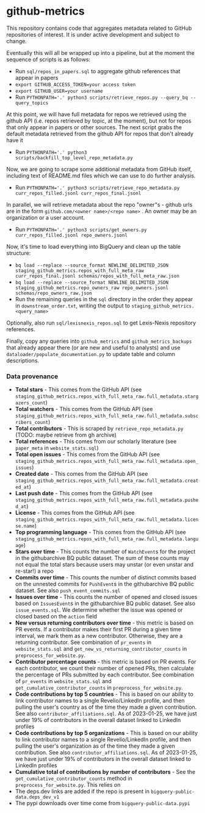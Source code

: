 # github-metrics

This repository contains code that aggregates metadata related to GitHub repositories of interest. It is under
active development and subject to change.

Eventually this will all be wrapped up into a pipeline, but at the moment the sequence of scripts is as follows:

* Run `sql/repos_in_papers.sql` to aggregate github references that appear in papers
* `export GITHUB_ACCESS_TOKEN=your access token`
* `export GITHUB_USER=your username`
* Run `PYTHONPATH='.' python3 scripts/retrieve_repos.py --query_bq --query_topics`

At this point, we will have full metadata for repos we retrieved using the github API (i.e. repos retrieved
by topic, at the moment), but not for repos that only appear in papers or other sources. The next script
grabs the default metadata retrieved from the github API for repos that don't already have it

* Run `PYTHONPATH='.' python3 scripts/backfill_top_level_repo_metadata.py`

Now, we are going to scrape some additional metadata from GitHub itself, including text of README.md files
which we can use to do further analysis.

* Run `PYTHONPATH='.' python3 scripts/retrieve_repo_metadata.py curr_repos_filled.jsonl curr_repos_final.jsonl`

In parallel, we will retrieve metadata about the repo "owner"s - github urls are in the form
`github.com/<owner name>/<repo name>` . An owner may be an organization or a user account.

* Run `PYTHONPATH='.' python3 scripts/get_owners.py curr_repos_filled.jsonl repo_owners.jsonl`

Now, it's time to load everything into BigQuery and clean up the table structure:

* `bq load --replace --source_format NEWLINE_DELIMITED_JSON staging_github_metrics.repos_with_full_meta_raw curr_repos_final.jsonl schemas/repos_with_full_meta_raw.json`
* `bq load --replace --source_format NEWLINE_DELIMITED_JSON staging_github_metrics.repo_owners_raw repo_owners.jsonl schemas/repo_owners_raw.json`
* Run the remaining queries in the `sql` directory in the order they appear in `downstream_order.txt`, writing the output to `staging_github_metrics.<query_name>`

Optionally, also run `sql/lexisnexis_repos.sql` to get Lexis-Nexis repository references.

Finally, copy any queries into `github_metrics` and `github_metrics_backups` that already appear there
(or are new and useful to analysts) and use `dataloader/populate_documentation.py` to update table and column descriptions.

### Data provenance

* **Total stars** - This comes from the GitHub API (see `staging_github_metrics.repos_with_full_meta_raw.full_metadata.stargazers_count`)
* **Total watchers** - This comes from the GitHub API (see `staging_github_metrics.repos_with_full_meta_raw.full_metadata.subscribers_count`)
* **Total contributors** - This is scraped by `retrieve_repo_metadata.py` (TODO: maybe retrieve from gh archive)
* **Total references** - This comes from our scholarly literature (see `paper_meta` in `website_stats.sql`)
* **Total open issues** - This comes from the GitHub API (see `staging_github_metrics.repos_with_full_meta_raw.full_metadata.open_issues`)
* **Created date** - This comes from the GitHub API (see `staging_github_metrics.repos_with_full_meta_raw.full_metadata.created_at`)
* **Last push date** - This comes from the GitHub API (see `staging_github_metrics.repos_with_full_meta_raw.full_metadata.pushed_at`)
* **License** - This comes from the GitHub API (see `staging_github_metrics.repos_with_full_meta_raw.full_metadata.license.name`)
* **Top programming language** - This comes from the GitHub API (see `staging_github_metrics.repos_with_full_meta_raw.full_metadata.language`)
* **Stars over time** - This counts the number of `WatchEvent`s for the project in the githubarchive BQ public dataset. The sum of these counts
may not equal the total stars because users may unstar (or even unstar and re-star!) a repo
* **Commits over time** - This counts the number of distinct commits based on the unnested commits for `PushEvent`s
in the githubarchive BQ public dataset. See also `push_event_commits.sql`
* **Issues over time** - This counts the number of opened and closed issues based on `IssuesEvent`s
in the githubarchive BQ public dataset. See also `issue_events.sql`. We determine whether the issue was opened or closed based on the `action`
field
* **New versus returning contributors over time** - this metric is based on PR events. If a contributor makes their first PR during a given time interval,
we mark them as a new contributor. Otherwise, they are a returning contributor. See combination of `pr_events` in `website_stats.sql`
and `get_new_vs_returning_contributor_counts` in `preprocess_for_website.py`.
* **Contributor percentage counts** - this metric is based on PR events. For each contributor, we count their number of opened PRs,
then calculate the percentage of PRs submitted by each contributor. See combination of `pr_events` in `website_stats.sql` and
`get_cumulative_contributor_counts` in `preprocess_for_website.py`.
* **Code contributions by top 5 countries** - This is based on our ability to link contributor names to a single Revelio/LinkedIn profile,
and then pulling the user's country as of the time they made a given contribution. See also `contributor_affiliations.sql`. As
of 2023-01-25, we have just under 19% of contributors in the overall dataset linked to LinkedIn profiles
* **Code contributions by top 5 organizations** - This is based on our ability to link contributor names to a single Revelio/LinkedIn profile,
and then pulling the user's organization as of the time they made a given contribution. See also `contributor_affiliations.sql`. As
of 2023-01-25, we have just under 19% of contributors in the overall dataset linked to LinkedIn profiles
* **Cumulative total of contributions by number of contributors** - See the `get_cumulative_contributor_counts` method in `preprocess_for_website.py`. This relies on
* The deps.dev links are added if the repo is present in `bigquery-public-data.deps_dev_v1`
* The pypi downloads over time come from `bigquery-public-data.pypi`
